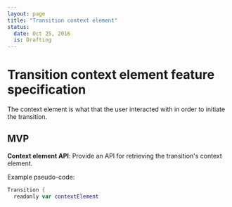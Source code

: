 ```yaml
---
layout: page
title: "Transition context element"
status:
  date: Oct 25, 2016
  is: Drafting
---
```


# Transition context element feature specification

The context element is what that the user interacted with in order to initiate the transition.

## MVP

**Context element API**: Provide an API for retrieving the transition's context element.

Example pseudo-code:

```swift
Transition {
  readonly var contextElement
```
